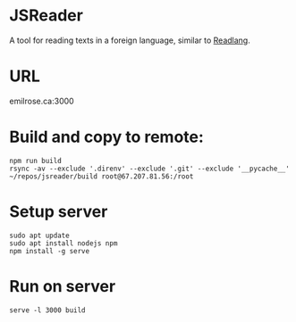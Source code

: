 # JSReader

A tool for reading texts in a foreign language, similar to [Readlang](https://readlang.com/).

# URL
emilrose.ca:3000

# Build and copy to remote:
```
npm run build
rsync -av --exclude '.direnv' --exclude '.git' --exclude '__pycache__' ~/repos/jsreader/build root@67.207.81.56:/root
```

# Setup server
```
sudo apt update
sudo apt install nodejs npm
npm install -g serve
```

# Run on server
```
serve -l 3000 build
```
